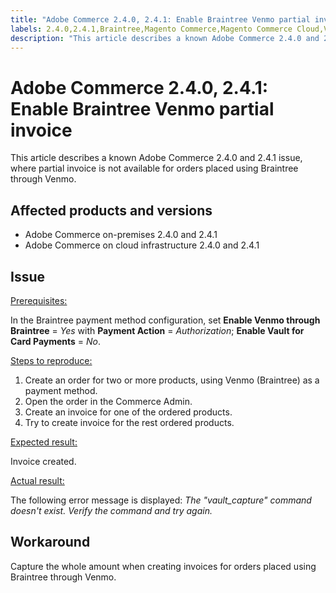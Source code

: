 ```yaml
---
title: "Adobe Commerce 2.4.0, 2.4.1: Enable Braintree Venmo partial invoice"
labels: 2.4.0,2.4.1,Braintree,Magento Commerce,Magento Commerce Cloud,Venmo,known issues,orders,partial invoice,Adobe Commerce,on-premises,cloud infrastructure
description: "This article describes a known Adobe Commerce 2.4.0 and 2.4.1 issue, where partial invoice is not available for orders placed using Braintree through Venmo."
---
```


# Adobe Commerce 2.4.0, 2.4.1: Enable Braintree Venmo partial invoice

This article describes a known Adobe Commerce 2.4.0 and 2.4.1 issue, where partial invoice is not available for orders placed using Braintree through Venmo.

## Affected products and versions

* Adobe Commerce on-premises 2.4.0 and 2.4.1
* Adobe Commerce on cloud infrastructure 2.4.0 and 2.4.1

## Issue

<u>Prerequisites:</u>

In the Braintree payment method configuration, set **Enable Venmo through Braintree** = *Yes* with **Payment Action** = *Authorization*; **Enable Vault for Card Payments** = *No*.

<u>Steps to reproduce:</u>

1. Create an order for two or more products, using Venmo (Braintree) as a payment method.
1. Open the order in the Commerce Admin.
1. Create an invoice for one of the ordered products.
1. Try to create invoice for the rest ordered products.

<u>Expected result:</u>

Invoice created.

<u>Actual result:</u>

The following error message is displayed: *The "vault\_capture" command doesn't exist. Verify the command and try again.*

## Workaround

Capture the whole amount when creating invoices for orders placed using Braintree through Venmo.